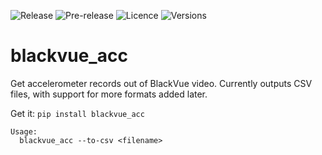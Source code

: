![Release](https://img.shields.io/pypi/v/blackvue-acc.svg)
![Pre-release](https://img.shields.io/github/release/bartbroere/blackvue-acc/all.svg)
![Licence](https://img.shields.io/pypi/l/blackvue-acc.svg)
![Versions](https://img.shields.io/pypi/pyversions/blackvue-acc.svg)

# blackvue_acc
Get accelerometer records out of BlackVue video. Currently outputs CSV files, 
with support for more formats added later.

Get it:
``pip install blackvue_acc``

```
Usage:
  blackvue_acc --to-csv <filename>
```
